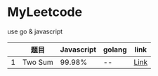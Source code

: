 # MyLeetcode

use go &amp; javascript


|     | 题目    | Javascript | golang | link                       |
| --- | ------- | ---------- | ------ | -------------------------- |
| 1   | Two Sum | 99.98%     | --     | [Link](./0001/solution.md) |